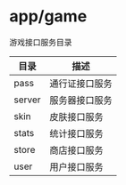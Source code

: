 # app/game

游戏接口服务目录

| 目录 | 描述 |
| --------  | -------------- |
| pass      | 通行证接口服务|
| server      | 服务器接口服务|
| skin      | 皮肤接口服务|
| stats      | 统计接口服务|
| store      | 商店接口服务|
| user      | 用户接口服务|